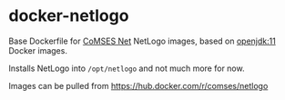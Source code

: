 # docker-netlogo

Base Dockerfile for [CoMSES Net](https://www.comses.net) NetLogo images, based on [openjdk:11](https://hub.docker.com/_/openjdk) Docker images.

Installs NetLogo into `/opt/netlogo` and not much more for now.

Images can be pulled from https://hub.docker.com/r/comses/netlogo
